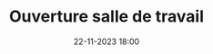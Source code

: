 ---
layout: ../../layouts/ActuL.astro
title: Ouverture salle de travail
source: https://www.instagram.com/stories/amsujussieu/3241174040715157075/
date: 22-11-2023 18:00
img: /assets/actus/1122-amsu.png
assos:
  - amsu
---